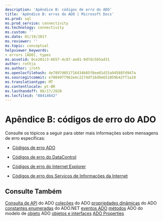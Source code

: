 ```yaml
---
description: 'Apêndice B: códigos de erro do ADO'
title: 'Apêndice B: erros do ADO | Microsoft Docs'
ms.prod: sql
ms.prod_service: connectivity
ms.technology: connectivity
ms.custom: ''
ms.date: 01/19/2017
ms.reviewer: ''
ms.topic: conceptual
helpviewer_keywords:
- errors [ADO], types
ms.assetid: 0ce201c3-6657-4c87-ae81-0d7dc5b5a431
author: rothja
ms.author: jroth
ms.openlocfilehash: 4e7897d051716434b85f8ee01d15a94588fd947a
ms.sourcegitcommit: e700497f962e4c2274df16d9e651059b42ff1a10
ms.translationtype: MT
ms.contentlocale: pt-BR
ms.lasthandoff: 08/17/2020
ms.locfileid: "88414642"
---
```

# <a name="appendix-b-ado-error-codes"></a>Apêndice B: códigos de erro do ADO
Consulte os tópicos a seguir para obter mais informações sobre mensagens de erro específicas:

-   [Códigos de erro ADO](../../../ado/guide/appendixes/ado-error-codes.md)

-   [Códigos de erro do DataControl](../../../ado/guide/appendixes/datacontrol-error-codes.md)

-   [Códigos de erro do Internet Explorer](../../../ado/guide/appendixes/internet-explorer-error-codes.md)

-   [Códigos de erro dos Serviços de Informações da Internet](../../../ado/guide/appendixes/internet-information-services-error-codes.md)

## <a name="see-also"></a>Consulte Também
 [Consulta de API](../../../ado/reference/ado-api/ado-api-reference.md) do ADO [coleções](../../../ado/reference/ado-api/ado-collections.md) do ADO [propriedades dinâmicas](../../../ado/reference/ado-api/ado-dynamic-properties.md) do ADO [constantes enumeradas](../../../ado/reference/ado-api/ado-enumerated-constants.md) do ADO.NET [eventos ADO](../../../ado/reference/ado-api/ado-events.md) [métodos](../../../ado/reference/ado-api/ado-methods.md) ADO do modelo de [objeto](../../../ado/reference/ado-api/ado-object-model.md) ADO [objetos e interfaces](../../../ado/reference/ado-api/ado-objects-and-interfaces.md) [ADO Properties](../../../ado/reference/ado-api/ado-properties.md)
